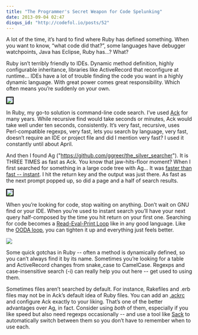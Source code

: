 ```yaml
---
title: "The Programmer's Secret Weapon for Code Spelunking"
date: 2013-09-04 02:47
disqus_id: "http://codefol.io/posts/52"
---
```

A lot of the time, it’s hard to find where Ruby has defined something. When you want to know, “what code did that?”, some languages have debugger watchpoints, Java has Eclipse, Ruby has…? What?

Ruby isn’t terribly friendly to IDEs. Dynamic method definition, highly configurable inheritance, libraries like ActiveRecord that reconfigure at runtime… IDEs have a lot of trouble finding the code you want in a highly dynamic language. With great power comes great responsibility. Which often means you’re suddenly on your own.

<a href="http://beyondgrep.com"><img src="/images/52/ack_screen.png#right" style="border: 2px solid black;" /></a>

In Ruby, my go-to solution is command-line code search. I’ve used <a href="http://beyondgrep.com">Ack</a> for many years. While recursive find would take seconds or minutes, Ack would take well under ten seconds, consistently. It’s very fast, recursive, uses Perl-compatible regexps, very fast, lets you search by language, very fast, doesn’t require an IDE or project file and did I mention very fast? I used it constantly until about April.

And then I found Ag ("https://github.com/ggreer/the_silver_searcher"). It is THREE TIMES as fast as Ack. You know that jaw-hits-floor moment? When I first searched for something in a large code tree with Ag… It was <a href="http://www.nngroup.com/articles/response-times-3-important-limits/">faster than fast -- instant</a>. I hit the return key and the output was just there. As fast as the next prompt popped up, so did a page and a half of search results.

<a href="http://www.nngroup.com/articles/response-times-3-important-limits/"><img src="/images/52/usability_screen.png#left" style="border: 2px solid black;" /></a>

When you’re looking for code, stop waiting on anything. Don’t wait on GNU find or your IDE. When you’re used to instant search you’ll have your next query half-composed by the time you hit return on your first one. Searching for code becomes a <a href="http://en.wikipedia.org/wiki/Read%E2%80%93eval%E2%80%93print_loop">Read-Eval-Print Loop</a> like in any good language. Like the <a href="http://en.wikipedia.org/wiki/OODA_loop">OODA loop</a>, you can tighten it up and everything just feels better.

<a href="http://en.wikipedia.org/wiki/OODA_loop"><img src="/images/52/ooda_loop.png#right" style="border: 2`px solid black;" /></a>

Some quick gotchas in Ruby -- often a method is dynamically defined, so you can’t always find it by its name. Sometimes you’re looking for a table and ActiveRecord changes from snake_case to CamelCase. Regexps and case-insensitive search (-i) can really help you out here -- get used to using them.

Sometimes files aren’t searched by default. For instance, Rakefiles and .erb files may not be in Ack’s default idea of Ruby files. You can add an <a href="https://gist.github.com/kevinold/4749656">.ackrc</a> and configure Ack exactly to your liking. That’s one of the better advantages over Ag, in fact. Consider using <i>both</i> of them, especially if you like speed but also need regexps occasionally -- and use a tool like <a href="https://github.com/sampson-chen/sack">Sack</a> to automatically switch between them so you don’t have to remember when to use each.
